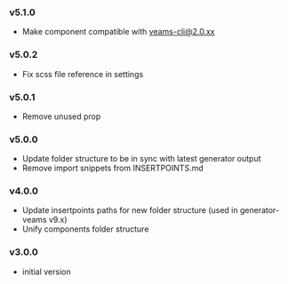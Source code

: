 ### v5.1.0
- Make component compatible with veams-cli@2.0.xx

### v5.0.2
- Fix scss file reference in settings 

### v5.0.1
- Remove unused prop

### v5.0.0
- Update folder structure to be in sync with latest generator output
- Remove import snippets from INSERTPOINTS.md

### v4.0.0
- Update insertpoints paths for new folder structure (used in generator-veams v9.x)
- Unify components folder structure

### v3.0.0
- initial version
